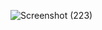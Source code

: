 ![Screenshot (223)](https://user-images.githubusercontent.com/78479119/130433417-4cb6eb3e-8cd6-4825-9cb9-68c79fd1e595.png)
